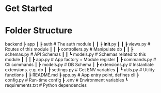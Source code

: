 # Get Started





























# Folder Structure

backend
┣ app
┃ ┣ auth # The auth module
┃ ┃ ┣ __init__.py
┃ ┃ ┣ views.py # Routes of this module
┃ ┃ ┣ controllers.py # Manipulate db
┃ ┃ ┣ schemas.py # API Schemas
┃ ┃ ┗ models.py # Schemas related to this module
┃ ┃
┃ ┣ app.py # App factory + Module register
┃ ┣ commands.py # Cli commands
┃ ┣ models.py # DB Schema
┃ ┣ extensions.py # Instantiate extensions. e.g. db
┃ ┣ settings.py # Get ENV variables
┃ ┗ utils.py # Utility functions
┃
┣ README.md
┣ app.py # App entry point, defines cli
┣ config.py # Run-time config
┣ .env # Environment variables
┗ requirements.txt # Python dependencies